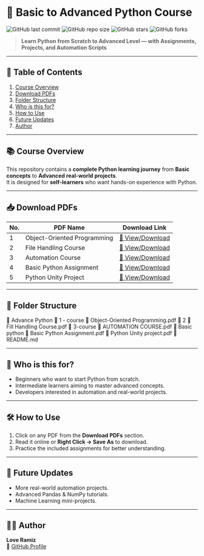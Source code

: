 # 🐍 Basic to Advanced Python Course

![GitHub last commit](https://img.shields.io/github/last-commit/LoveRamiz/FULL-PYTHON-COURSE-BASIC-TO-ADVANCED?color=green&style=for-the-badge)
![GitHub repo size](https://img.shields.io/github/repo-size/LoveRamiz/FULL-PYTHON-COURSE-BASIC-TO-ADVANCED?color=blue&style=for-the-badge)
![GitHub stars](https://img.shields.io/github/stars/LoveRamiz/FULL-PYTHON-COURSE-BASIC-TO-ADVANCED?style=for-the-badge)
![GitHub forks](https://img.shields.io/github/forks/LoveRamiz/FULL-PYTHON-COURSE-BASIC-TO-ADVANCED?style=for-the-badge)

> **Learn Python from Scratch to Advanced Level — with Assignments, Projects, and Automation Scripts**

---

## 📑 Table of Contents
1. [Course Overview](#-course-overview)
2. [Download PDFs](#-download-pdfs)
3. [Folder Structure](#-folder-structure)
4. [Who is this for?](#-who-is-this-for)
5. [How to Use](#-how-to-use)
6. [Future Updates](#-future-updates)
7. [Author](#-author)

---

## 📚 Course Overview
This repository contains a **complete Python learning journey** from **Basic concepts** to **Advanced real-world projects**.  
It is designed for **self-learners** who want hands-on experience with Python.

---

## 📥 Download PDFs

| No. | PDF Name | Download Link |
|-----|----------|---------------|
| 1 | Object-Oriented Programming | [📄 View/Download](https://github.com/LoveRamiz/FULL-PYTHON-COURSE-BASIC-TO-ADVANCED/blob/main/Advance%20Python/1%20-%20course/Object-Oriented%20Programming.pdf) |
| 2 | File Handling Course | [📄 View/Download](https://github.com/LoveRamiz/FULL-PYTHON-COURSE-BASIC-TO-ADVANCED/blob/main/Advance%20Python/2/Fill%20Handling%20Course.pdf) |
| 3 | Automation Course | [📄 View/Download](https://github.com/LoveRamiz/FULL-PYTHON-COURSE-BASIC-TO-ADVANCED/tree/main/Advance%20Python/3-course/AUTOMATION%20%20%20COURSE.pdf) |
| 4 | Basic Python Assignment | [📄 View/Download](https://github.com/LoveRamiz/FULL-PYTHON-COURSE-BASIC-TO-ADVANCED/blob/main/Basic%20python/Basic%20Python%20Assignment.pdf) |
| 5 | Python Unity Project | [📄 View/Download](https://github.com/LoveRamiz/FULL-PYTHON-COURSE-BASIC-TO-ADVANCED/blob/main/Basic%20python/Python%20Unity%20project.pdf) |

---

## 📂 Folder Structure
📁 Advance Python
📁 1 - course
📜 Object-Oriented Programming.pdf
📁 2
📜 Fill Handling Course.pdf
📁 3-course
📜 AUTOMATION COURSE.pdf
📁 Basic python
📜 Basic Python Assignment.pdf
📜 Python Unity project.pdf
📄 README.md

--------------------------------------------------------

## 🎯 Who is this for?
- Beginners who want to start Python from scratch.
- Intermediate learners aiming to master advanced concepts.
- Developers interested in automation and real-world projects.

---

## 🛠 How to Use
1. Click on any PDF from the **Download PDFs** section.
2. Read it online or **Right Click → Save As** to download.
3. Practice the included assignments for better understanding.

---

## 🚀 Future Updates
- More real-world automation projects.
- Advanced Pandas & NumPy tutorials.
- Machine Learning mini-projects.

---

## 👨‍💻 Author
**Love Ramiz**  
🔗 [GitHub Profile](https://github.com/LoveRamiz)
